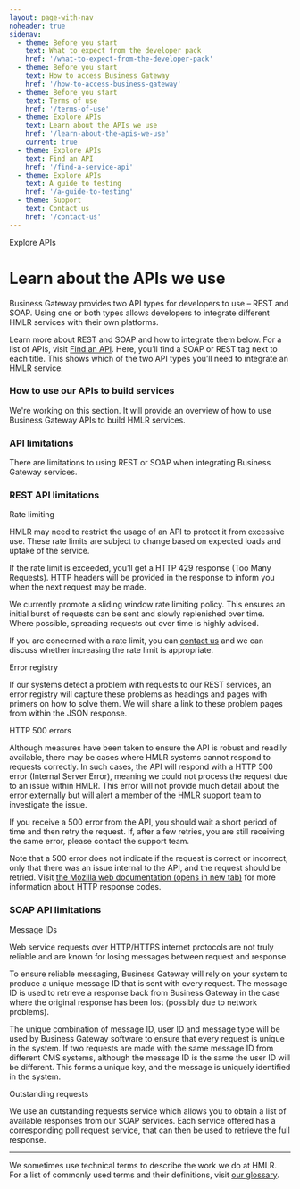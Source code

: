 ```yaml
---
layout: page-with-nav
noheader: true
sidenav:
  - theme: Before you start
    text: What to expect from the developer pack
    href: '/what-to-expect-from-the-developer-pack'
  - theme: Before you start
    text: How to access Business Gateway
    href: '/how-to-access-business-gateway'
  - theme: Before you start
    text: Terms of use
    href: '/terms-of-use'
  - theme: Explore APIs
    text: Learn about the APIs we use
    href: '/learn-about-the-apis-we-use'
    current: true
  - theme: Explore APIs
    text: Find an API
    href: '/find-a-service-api'
  - theme: Explore APIs
    text: A guide to testing
    href: '/a-guide-to-testing'
  - theme: Support
    text: Contact us 
    href: '/contact-us'
---
```


<span class="govuk-caption-xl">Explore APIs</span>
<h1 class="govuk-heading-xl">Learn about the APIs we use</h1>
<div class="govuk-grid-row">
  <p class="govuk-body govuk-!-font-weight-regular govuk-!-margin-left-3">Business Gateway provides two API types for developers to use – REST and SOAP. Using one or both types allows developers to integrate different HMLR services with their own platforms.</p>
  <p class="govuk-body govuk-!-font-weight-regular govuk-!-margin-left-3">Learn more about REST and SOAP and how to integrate them below. For a list of APIs, visit <a class="govuk-link" href="/find-a-service-api">Find an API</a>. Here, you’ll find a SOAP or REST tag next to each title. This shows which of the two API types you’ll need to integrate an HMLR service.</p>
  <h3 class="govuk-heading-m govuk-!-margin-left-3">How to use our APIs to build services</h3>
  <p class="govuk-body govuk-!-font-weight-regular govuk-!-margin-left-3">We're working on this section. It will provide an overview of how to use Business Gateway APIs to build HMLR services.</p>
  <h3 class="govuk-heading-m govuk-!-margin-left-3">API limitations</h3>
  <p class="govuk-body govuk-!-font-weight-regular govuk-!-margin-left-3">There are limitations to using REST or SOAP when integrating Business Gateway services.</p>
  <h3 class="govuk-heading-m govuk-!-margin-left-3">REST API limitations</h3>
  <p class="govuk-body govuk-!-font-weight-bold govuk-!-margin-left-3">Rate limiting</p>
  <p class="govuk-body govuk-!-margin-left-3">HMLR may need to restrict the usage of an API to protect it from excessive use. These rate limits are subject to change based on expected loads and uptake of the service.</p>
  <p class="govuk-body govuk-!-margin-left-3">If the rate limit is exceeded, you’ll get a HTTP 429 response (Too Many Requests). HTTP headers will be provided in the response to inform you when the next request may be made.</p>
  <p class="govuk-body govuk-!-margin-left-3">We currently promote a sliding window rate limiting policy. This ensures an initial burst of requests can be sent and slowly replenished over time. Where possible, spreading requests out over time is highly advised.</p>
  <p class="govuk-body govuk-!-margin-left-3">If you are concerned with a rate limit, you can <a class="govuk-link"
      href="/contact-us">contact us</a> and we can discuss whether increasing the rate limit is appropriate.</p>
  <p class="govuk-body govuk-!-font-weight-bold govuk-!-margin-left-3">Error registry</p>
  <p class="govuk-body govuk-!-margin-left-3">If our systems detect a problem with requests to our REST services, an error registry will capture these problems as headings and pages with primers on how to solve them. We will share a link to these problem pages from within the JSON response.</p>
  <p class="govuk-body govuk-!-font-weight-bold govuk-!-margin-left-3">HTTP 500 errors</p>
  <p class="govuk-body govuk-!-margin-left-3">Although measures have been taken to ensure the API is robust and readily available, there may be cases where HMLR systems cannot respond to requests correctly. In such cases, the API will respond with a HTTP 500 error (Internal Server Error), meaning we could not process the request due to an issue within HMLR. This error will not provide much detail about the error externally but will alert a member of the HMLR support team to investigate the issue.</p>
  <p class="govuk-body govuk-!-margin-left-3">If you receive a 500 error from the API, you should wait a short period of time and then retry the request. If, after a few retries, you are still receiving the same error, please contact the support team.</p>
  <p class="govuk-body govuk-!-margin-left-3">Note that a 500 error does not indicate if the request is correct or incorrect, only that there was an issue internal to the API, and the request should be retried. Visit <a
      class="govuk-link" href="https://developer.mozilla.org/en-US/docs/Web/HTTP/Status" rel="noreferrer noopener"
      target="_blank">the Mozilla web documentation (opens in new tab)</a> for more information about HTTP response codes.</p>
  <h3 class="govuk-heading-m govuk-!-margin-left-3">SOAP API limitations</h3>
  <p class="govuk-body govuk-!-font-weight-bold govuk-!-margin-left-3">Message IDs</p>
  <p class="govuk-body govuk-!-margin-left-3">Web service requests over HTTP/HTTPS internet protocols are not truly reliable and are known for losing messages between request and response.</p>
  <p class="govuk-body govuk-!-margin-left-3">To ensure reliable messaging, Business Gateway will rely on your system to produce a unique message ID that is sent with every request. The message ID is used to retrieve a response back from Business Gateway in the case where the original response has been lost (possibly due to network problems).</p>
  <p class="govuk-body govuk-!-margin-left-3">The unique combination of message ID, user ID and message type will be used by Business Gateway software to ensure that every request is unique in the system. If two requests are made with the same message ID from different CMS systems, although the message ID is the same the user ID will be different. This forms a unique key, and the message is uniquely identified in the system.</p>
  <p class="govuk-body govuk-!-font-weight-bold govuk-!-margin-left-3">Outstanding requests</p>
  <p class="govuk-body govuk-!-margin-left-3">We use an outstanding requests service which allows you to obtain a list of available responses from our SOAP services. Each service offered has a corresponding poll request service, that can then be used to retrieve the full response.</p>
  <hr class="govuk-section-break govuk-section-break--m govuk-section-break--visible govuk-!-margin-left-3">
  <p class="govuk-body govuk-!-font-weight-regular govuk-!-margin-left-3">We sometimes use technical terms to describe the work we do at HMLR. For a list of commonly used terms and their definitions, visit <a
      class="govuk-link" href="/glossary">our glossary</a>.</p>
</div>